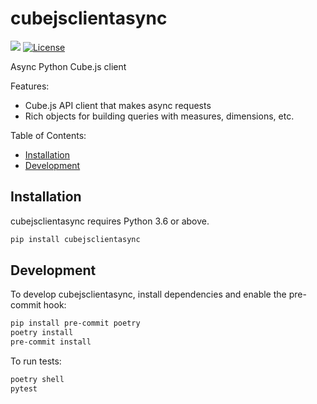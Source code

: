 # cubejsclientasync

[![](https://img.shields.io/pypi/v/cubejsclientasync.svg)](https://pypi.org/pypi/cubejsclientasync/) [![License](https://img.shields.io/badge/License-BSD%203--Clause-blue.svg)](https://opensource.org/licenses/BSD-3-Clause)

Async Python Cube.js client

Features:

- Cube.js API client that makes async requests
- Rich objects for building queries with measures, dimensions, etc.

Table of Contents:

- [Installation](#installation)
- [Development](#development)

## Installation

cubejsclientasync requires Python 3.6 or above.

```bash
pip install cubejsclientasync
```

## Development

To develop cubejsclientasync, install dependencies and enable the pre-commit hook:

```bash
pip install pre-commit poetry
poetry install
pre-commit install
```

To run tests:

```bash
poetry shell
pytest
```
